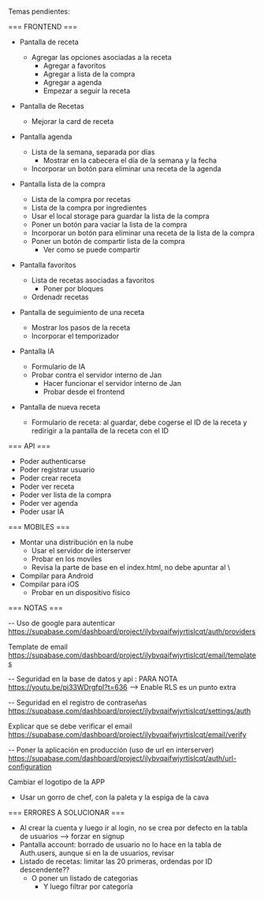 Temas pendientes:

=== FRONTEND ===

- Pantalla de receta
  - Agregar las opciones asociadas a la receta
    - Agregar a favoritos
    - Agregar a lista de la compra
    - Agregar a agenda
    - Empezar a seguir la receta
- Pantalla de Recetas
  - Mejorar la card de receta
- Pantalla agenda
  - Lista de la semana, separada por días
    - Mostrar en la cabecera el día de la semana y la fecha
  - Incorporar un botón para eliminar una receta de la agenda
- Pantalla lista de la compra
  - Lista de la compra por recetas
  - Lista de la compra por ingredientes
  - Usar el local storage para guardar la lista de la compra
  - Poner un botón para vaciar la lista de la compra
  - Incorporar un botón para eliminar una receta de la lista de la compra
  - Poner un botón de compartir lista de la compra
    - Ver como se puede compartir
- Pantalla favoritos
  - Lista de recetas asociadas a favoritos
    - Poner por bloques
  - Ordenadr recetas
- Pantalla de seguimiento de una receta

  - Mostrar los pasos de la receta
  - Incorporar el temporizador

- Pantalla IA

  - Formulario de IA
  - Probar contra el servidor interno de Jan
    - Hacer funcionar el servidor interno de Jan
    - Probar desde el frontend

- Pantalla de nueva receta
  - Formulario de receta: al guardar, debe cogerse el ID de la receta y redirigir a la pantalla de la receta con el ID

=== API ===

- Poder authenticarse
- Poder registrar usuario
- Poder crear receta
- Poder ver receta
- Poder ver lista de la compra
- Poder ver agenda
- Poder usar IA

=== MOBILES ===

- Montar una distribución en la nube
  - Usar el servidor de interserver
  - Probar en los moviles
  - Revisa la parte de base en el index.html, no debe apuntar al \
- Compilar para Android
- Compilar para iOS
  - Probar en un dispositivo físico

=== NOTAS ===

-- Uso de google para autenticar
https://supabase.com/dashboard/project/ilybvqaifwjyrtislcqt/auth/providers

Template de email
https://supabase.com/dashboard/project/ilybvqaifwjyrtislcqt/email/templates

-- Seguridad en la base de datos y api : PARA NOTA
https://youtu.be/pi33WDrgfpI?t=636 --> Enable RLS es un punto extra

-- Seguridad en el registro de contraseñas
https://supabase.com/dashboard/project/ilybvqaifwjyrtislcqt/settings/auth

Explicar que se debe verificar el email
https://supabase.com/dashboard/project/ilybvqaifwjyrtislcqt/email/verify

-- Poner la aplicación en producción (uso de url en interserver)
https://supabase.com/dashboard/project/ilybvqaifwjyrtislcqt/auth/url-configuration

Cambiar el logotipo de la APP

- Usar un gorro de chef, con la paleta y la espiga de la cava

=== ERRORES A SOLUCIONAR ===

- Al crear la cuenta y luego ir al login, no se crea por defecto en la tabla de usuarios --> forzar en signup
- Pantalla account: borrado de usuario no lo hace en la tabla de Auth.users, aunque si en la de usuarios, revisar
- Listado de recetas: limitar las 20 primeras, ordendas por ID descendente??
  - O poner un listado de categorias
    - Y luego filtrar por categoría
